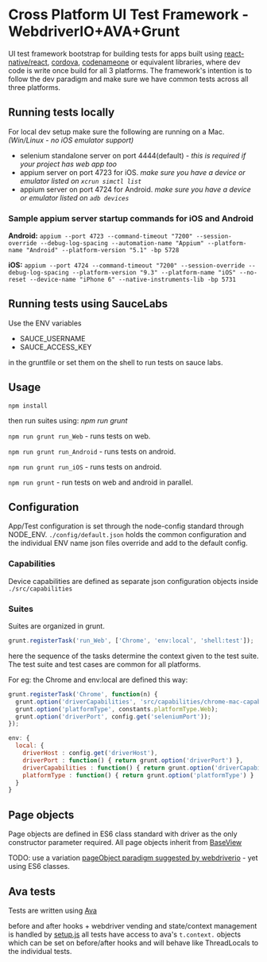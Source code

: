 # Cross Platform UI Test Framework - WebdriverIO+AVA+Grunt

UI test framework bootstrap for building tests for apps built using [react-native/react](https://facebook.github.io/react-native/), [cordova](https://cordova.apache.org/), [codenameone](https://www.codenameone.com/) or equivalent libraries, where dev code is write once build for all 3 platforms.
The framework's intention is to follow the dev paradigm and make sure we have common tests across all three platforms.

## Running tests locally

For local dev setup make sure the following are running on a Mac. <i>(Win/Linux - no iOS emulator support)</i>
* selenium standalone server on port 4444(default) - <i>this is required if your project has web app too </i>
* appium server on port 4723 for iOS. <i> make sure you have a device or emulator listed on `xcrun simctl list`</i>
* appium server on port 4724 for Android. <i> make sure you have a device or emulator listed on `adb devices`</i>

### Sample appium server startup commands for iOS and Android

<b>Android:</b>
`appium --port 4723 --command-timeout "7200" --session-override --debug-log-spacing --automation-name "Appium" --platform-name "Android" --platform-version "5.1" -bp 5728`

<b>iOS:</b>
`appium --port 4724 --command-timeout "7200" --session-override --debug-log-spacing --platform-version "9.3" --platform-name "iOS" --no-reset --device-name "iPhone 6" --native-instruments-lib -bp 5731`

## Running tests using SauceLabs

Use the ENV variables
* SAUCE_USERNAME
* SAUCE_ACCESS_KEY

in the gruntfile or set them on the shell to run tests on sauce labs.

## Usage

`npm install`

then run suites using: <i>npm run grunt <task-name> </i>

`npm run grunt run_Web` - runs tests on web.

`npm run grunt run_Android` - runs tests on android.

`npm run grunt run_iOS` - runs tests on android.

`npm run grunt` - run tests on web and android in parallel.

## Configuration

App/Test configuration is set through the node-config standard through NODE_ENV.
`./config/default.json` holds the common configuration and the individual ENV name json files override and add to the default config.

### Capabilities

Device capabilities are defined as separate json configuration objects inside `./src/capabilities`

### Suites

Suites are organized in grunt.

```js
grunt.registerTask('run_Web', ['Chrome', 'env:local', 'shell:test']);
````

here the sequence of the tasks determine the context given to the test suite. The test suite and test cases are common for all platforms.

For eg: the Chrome and env:local are defined this way:

```js
grunt.registerTask('Chrome', function(n) {
  grunt.option('driverCapabilities', 'src/capabilities/chrome-mac-capabilities.json');
  grunt.option('platformType', constants.platformType.Web);
  grunt.option('driverPort', config.get('seleniumPort'));
});
````

```js
env: {
  local: {
    driverHost : config.get('driverHost'),
    driverPort : function() { return grunt.option('driverPort') },
    driverCapabilities : function() { return grunt.option('driverCapabilities') },
    platformType : function() { return grunt.option('platformType') }
  }
}
````

## Page objects

Page objects are defined in ES6 class standard with driver as the only constructor parameter required.
All page objects inherit from [BaseView](./src/lib/pageobjects/BaseView.js)

TODO: use a variation [pageObject paradigm suggested by webdriverio](https://github.com/webdriverio/webdriverio/tree/master/examples/pageobject) - yet using ES6 classes.

## Ava tests

Tests are written using [Ava](https://github.com/avajs/ava)

before and after hooks + webdriver vending and state/context management is handled by [setup.js](./src/lib/setup.js)
all tests have access to ava's `t.context.` objects which can be set on before/after hooks and will behave like ThreadLocals to the individual tests.
